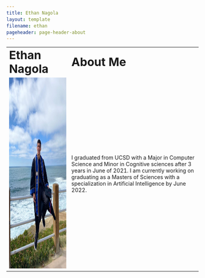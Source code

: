 ```yaml
---
title: Ethan Nagola
layout: template
filename: ethan
pageheader: page-header-about
--- 
```


<table border="0">
 <tr>
    <td><b style="font-size:30px">Ethan Nagola</b></td>
    <td><b style="font-size:30px">About Me</b></td>
 </tr>
 <tr>
    <td><img src="Photos/EthanPic.jpeg" width="400" height="500"></td>
    <td><p> I graduated from UCSD with a Major in Computer Science
     and Minor in Cognitive sciences after 3 years in June of 2021.
     I am currently working on graduating as a Masters of Sciences
     with a specialization in Artificial Intelligence by June 2022.</p></td>
 </tr>
</table>
